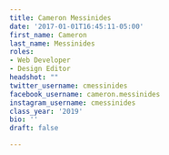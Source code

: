 ```yaml
---
title: Cameron Messinides
date: '2017-01-01T16:45:11-05:00'
first_name: Cameron
last_name: Messinides
roles:
- Web Developer
- Design Editor
headshot: ""
twitter_username: cmessinides
facebook_username: cameron.messinides
instagram_username: cmessinides
class_year: '2019'
bio: ''
draft: false

---
```

